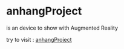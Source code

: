 # anhangProject
is an device to show with Augmented Reality

try to visit : [anhangProject](https://dramdani.github.io/anhangProject/)
